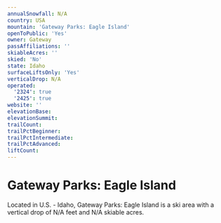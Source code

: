 ```yaml
---
annualSnowfall: N/A
country: USA
mountain: 'Gateway Parks: Eagle Island'
openToPublic: 'Yes'
owner: Gateway
passAffiliations: ''
skiableAcres: ''
skied: 'No'
state: Idaho
surfaceLiftsOnly: 'Yes'
verticalDrop: N/A
operated:
  '2324': true
  '2425': true
website: ''
elevationBase:
elevationSummit:
trailCount:
trailPctBeginner:
trailPctIntermediate:
trailPctAdvanced:
liftCount:
---
```



# Gateway Parks: Eagle Island

Located in U.S. - Idaho, Gateway Parks: Eagle Island is a ski area with a vertical drop of N/A feet and N/A skiable acres.
